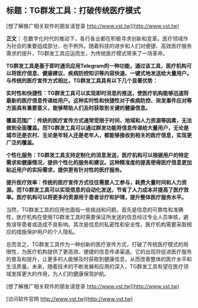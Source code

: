 ## **标题：TG群发工具：打破传统医疗模式**

[想了解推广相关软件的朋友请登录 http://www.vst.tw](http://www.vst.tw)

**正文：**
在数字化时代的推动下，各行各业都在积极寻求创新和变革。医疗领域作为社会的重要组成部分，也不例外。随着科技的进步和人们对便捷、高效医疗服务需求的提升，TG群发工具应运而生，为传统医疗模式带来了一场革命。

**TG群发工具是基于即时通讯应用Telegram的一种功能，通过该工具，医疗机构可以将医疗信息、健康建议、疾病防控知识等内容快速、一键式地发送给大量用户。与传统的医疗宣传方式相比，TG群发工具具有以下几个显著优势：**

**实时性和快捷性：TG群发工具可以实现即时消息的推送，使医疗机构能够迅速将最新的医疗信息传递给用户。这种实时性和快捷性对于疾病防控、突发事件应对等方面具有重要意义，能够帮助人们及时获取到关键的健康信息。**

**覆盖范围广：传统的医疗宣传方式通常受限于时间、地域和人力资源等因素，无法做到全面覆盖。而TG群发工具可以通过群发功能将信息传递给大量用户，无论是城市还是农村、无论是年轻人还是老年人，都能够接收到相关的医疗信息，实现更广泛的覆盖。**

**个性化服务：TG群发工具支持定制化的消息发送，医疗机构可以根据用户的特定需求和健康情况，提供个性化的服务和建议。这种精准度的提高使得医疗信息更加贴近用户的实际需求，提供更有针对性的医疗服务。**

**提升医疗效率：传统的医疗宣传方式往往需要人工参与，耗费大量时间和人力资源。而TG群发工具可以实现信息的自动化发送，节省了人力成本并提高了医疗效率。医疗机构可以将更多的资源用于患者诊疗和护理，提升整体医疗服务水平。**

当然，TG群发工具的应用也面临一些挑战和问题。首先是信息的可靠性和准确性，医疗机构在使用TG群发工具时需要保证所发送的信息经过专业人员审核，避免误导患者或造成不良影响。其次是信息的私密性和安全性，医疗机构需要采取相应的措施保护用户的个人隐私。

总而言之，TG群发工具作为一种创新的医疗宣传方式，打破了传统医疗模式的局限性，为医疗机构提供了更高效、便捷的信息传递渠道。它的出现将促进医疗服务的普及和提升，让更多的人能够及时获取到健康信息，从而改善整体的医疗水平和生活质量。未来，随着技术的不断发展和应用的深入，TG群发工具有望在医疗领域发挥更大的作用，为人们的健康保驾护航。

[想了解推广相关软件的朋友请登录 http://www.vst.tw](http://www.vst.tw)


[访问软件官网 http://www.vst.tw](http://www.vst.tw)
